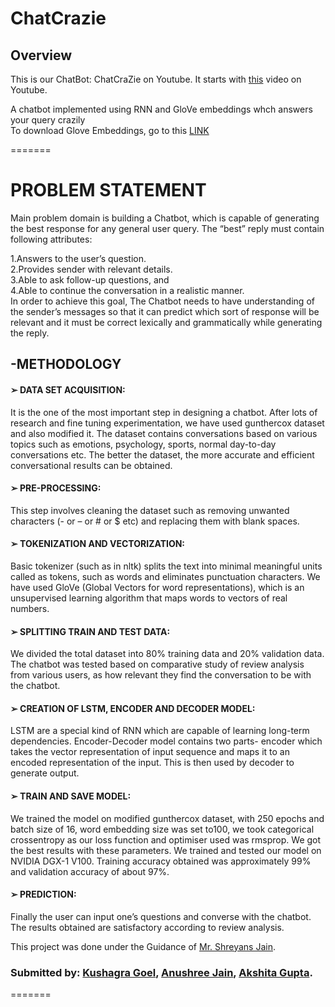 # ChatCrazie


## Overview
This is our ChatBot: ChatCraZie on Youtube. It starts with [this](https://youtu.be/0TGp_CrSSxg) video on Youtube.<br>

A chatbot implemented using RNN and GloVe embeddings whch answers your query crazily
<br>
To download Glove Embeddings, go to this [LINK](http://nlp.stanford.edu/data/glove.6B.zip) <br>


=======
# PROBLEM STATEMENT 

Main problem domain is building a Chatbot, which is capable of generating the best response for any general user query. The “best” reply must contain following attributes:

1.Answers to the user’s question.<br>
2.Provides sender with relevant details.<br>
3.Able to ask follow-up questions, and <br>
4.Able to continue the conversation in a realistic manner. <br>In order to achieve this goal, The Chatbot needs to have understanding of the sender’s messages so that it can predict which sort of response will be relevant and it must be correct lexically and grammatically while generating the reply.<br>

## -METHODOLOGY
#### ➢ DATA SET ACQUISITION: 
It is the one of the most important step in designing a chatbot. After lots of research and fine tuning experimentation, we have used gunthercox dataset and also modified it. The dataset contains conversations based on various topics such as emotions, psychology, sports, normal day-to-day conversations etc. The better the dataset, the more accurate and efficient conversational results can be obtained.

#### ➢ PRE-PROCESSING:
This step involves cleaning the dataset such as removing unwanted characters (- or – or # or $ etc) and replacing them with blank spaces.

#### ➢ TOKENIZATION AND VECTORIZATION:
Basic tokenizer (such as in nltk) splits the text into minimal meaningful units called as tokens, such as words and eliminates punctuation characters. We have used GloVe (Global Vectors for word representations), which is an unsupervised learning algorithm that maps words to vectors of real numbers.

#### ➢ SPLITTING TRAIN AND TEST DATA:
We divided the total dataset into 80% training data and 20% validation data. The chatbot was tested based on comparative study of review analysis from various users, as how relevant they find the conversation to be with the chatbot.

#### ➢ CREATION OF LSTM, ENCODER AND DECODER MODEL:
LSTM are a special kind of RNN which are capable of learning long-term dependencies. Encoder-Decoder model contains two parts- encoder which takes the vector representation of input sequence and maps it to an encoded representation of the input. This is then used by decoder to generate output.

#### ➢ TRAIN AND SAVE MODEL: 
We trained the model on modified gunthercox dataset, with 250 epochs and batch size of 16, word embedding size was set to100, we took categorical crossentropy as our loss function and optimiser used was rmsprop. We got
the best results with these parameters. We trained and tested our model on NVIDIA DGX-1 V100. Training accuracy obtained was approximately 99% and validation accuracy of about 97%.

#### ➢ PREDICTION:
Finally the user can input one’s questions and converse with the chatbot. The results obtained are satisfactory according to review analysis.


This project was done under the Guidance of [Mr. Shreyans Jain](https://github.com/shreyanse081).<br> 
### Submitted by: [Kushagra Goel](https://github.com/kushagra2101), [Anushree Jain](https://github.com/anushreejain98), [Akshita Gupta](https://github.com/akshitagupta114).
=======

